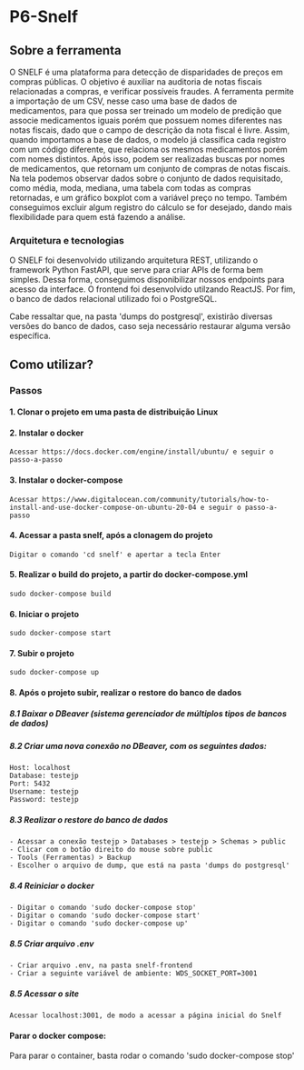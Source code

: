 # P6-Snelf

## Sobre a ferramenta

O SNELF é uma plataforma para detecção de disparidades de preços em compras públicas. O objetivo é auxiliar na auditoria de notas fiscais relacionadas a compras, e verificar possíveis fraudes. A ferramenta permite a importação de um CSV, nesse caso uma base de dados de medicamentos, para que possa ser treinado um modelo de predição que associe medicamentos iguais porém que possuem nomes diferentes nas notas fiscais, dado que o campo de descrição da nota fiscal é livre.
Assim, quando importamos a base de dados, o modelo já classifica cada registro com um código diferente, que relaciona os mesmos medicamentos porém com nomes distintos. Após isso, podem ser realizadas buscas por nomes de medicamentos, que retornam um conjunto de compras de notas fiscais. Na tela podemos observar dados sobre o conjunto de dados requisitado, como média, moda, mediana, uma tabela com todas as compras retornadas, e um gráfico boxplot com a variável preço no tempo. Também conseguimos excluir algum registro do cálculo se for desejado, dando mais flexibilidade para quem está fazendo a análise.

### Arquitetura e tecnologias
O SNELF foi desenvolvido utilizando arquitetura REST, utilizando o framework Python FastAPI, que serve para criar APIs de forma bem simples. Dessa forma, conseguimos disponibilizar nossos endpoints para acesso da interface. O frontend foi desenvolvido utilzando ReactJS. Por fim, o banco de dados relacional utilizado foi o PostgreSQL.

Cabe ressaltar que, na pasta 'dumps do postgresql', existirão diversas versões do banco de dados, caso seja necessário restaurar alguma versão específica.

## Como utilizar?

### Passos
#### 1. Clonar o projeto em uma pasta de distribuição Linux
#### 2. Instalar o docker
    Acessar https://docs.docker.com/engine/install/ubuntu/ e seguir o passo-a-passo
#### 3. Instalar o docker-compose
    Acessar https://www.digitalocean.com/community/tutorials/how-to-install-and-use-docker-compose-on-ubuntu-20-04 e seguir o passo-a-passo
#### 4. Acessar a pasta snelf, após a clonagem do projeto
    Digitar o comando 'cd snelf' e apertar a tecla Enter
#### 5. Realizar o build do projeto, a partir do docker-compose.yml
    sudo docker-compose build
#### 6. Iniciar o projeto
    sudo docker-compose start
#### 7. Subir o projeto
    sudo docker-compose up
#### 8. Após o projeto subir, realizar o restore do banco de dados
##### 8.1 Baixar o DBeaver (sistema gerenciador de múltiplos tipos de bancos de dados)
##### 8.2 Criar uma nova conexão no DBeaver, com os seguintes dados:
    Host: localhost
    Database: testejp
    Port: 5432
    Username: testejp
    Password: testejp
##### 8.3 Realizar o restore do banco de dados
    - Acessar a conexão testejp > Databases > testejp > Schemas > public
    - Clicar com o botão direito do mouse sobre public
    - Tools (Ferramentas) > Backup
    - Escolher o arquivo de dump, que está na pasta 'dumps do postgresql'
##### 8.4 Reiniciar o docker
    - Digitar o comando 'sudo docker-compose stop'
    - Digitar o comando 'sudo docker-compose start'
    - Digitar o comando 'sudo docker-compose up'
##### 8.5 Criar arquivo .env
    - Criar arquivo .env, na pasta snelf-frontend
    - Criar a seguinte variável de ambiente: WDS_SOCKET_PORT=3001
##### 8.5 Acessar o site
    Acessar localhost:3001, de modo a acessar a página inicial do Snelf



#### Parar o docker compose:
Para parar o container, basta rodar o comando 'sudo docker-compose stop'
